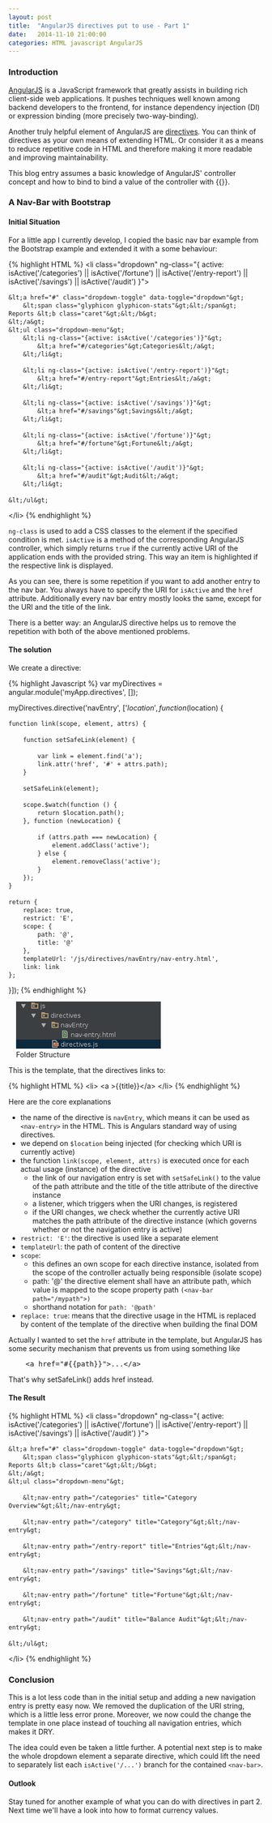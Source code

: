 ```yaml
---
layout: post
title:  "AngularJS directives put to use - Part 1"
date:   2014-11-10 21:00:00
categories: HTML javascript AngularJS
---
```


### Introduction
[AngularJS][1] is a JavaScript framework that greatly assists in building rich client-side web applications. It pushes techniques
well known among backend developers to the frontend, for instance dependency injection (DI) or expression binding (more precisely two-way-binding).

Another truly helpful element of AngularJS are [directives][2]. You can think of directives as your own means of extending HTML. Or consider it as a means
to reduce repetitive code in HTML and therefore making it more readable and improving maintainability.

This blog entry assumes a basic knowledge of AngularJS' controller concept and how to bind to bind a value of the controller with {{}}.

### A Nav-Bar with Bootstrap

#### Initial Situation
For a little app I currently develop, I copied the basic nav bar example from the Bootstrap example and extended it with a some behaviour:

{% highlight HTML %}
&lt;li class="dropdown" ng-class="{
    active: isActive('/categories') || isActive('/fortune') ||
    isActive('/entry-report') || isActive('/savings') || isActive('/audit')
    }"&gt;

    &lt;a href="#" class="dropdown-toggle" data-toggle="dropdown"&gt;
        &lt;span class="glyphicon glyphicon-stats"&gt;&lt;/span&gt; Reports &lt;b class="caret"&gt;&lt;/b&gt;
    &lt;/a&gt;
    &lt;ul class="dropdown-menu"&gt;
        &lt;li ng-class="{active: isActive('/categories')}"&gt;
            &lt;a href="#/categories"&gt;Categories&lt;/a&gt;
        &lt;/li&gt;

        &lt;li ng-class="{active: isActive('/entry-report')}"&gt;
            &lt;a href="#/entry-report"&gt;Entries&lt;/a&gt;
        &lt;/li&gt;

        &lt;li ng-class="{active: isActive('/savings')}"&gt;
            &lt;a href="#/savings"&gt;Savings&lt;/a&gt;
        &lt;/li&gt;

        &lt;li ng-class="{active: isActive('/fortune')}"&gt;
            &lt;a href="#/fortune"&gt;Fortune&lt;/a&gt;
        &lt;/li&gt;

        &lt;li ng-class="{active: isActive('/audit')}"&gt;
            &lt;a href="#/audit"&gt;Audit&lt;/a&gt;
        &lt;/li&gt;

    &lt;/ul&gt;
&lt;/li&gt;
{% endhighlight %}

`ng-class` is used to add a CSS classes to the element if the specified condition is met. `isActive` is a method of the corresponding
AngularJS controller, which simply returns `true` if the currently active URI of the application ends with the provided string. This way an item is
highlighted if the respective link is displayed.

As you can see, there is some repetition if you want to add another entry to the nav bar. You always have to specify the URI for `isActive` and the
`href` attribute. Additionally every nav bar entry mostly looks the same, except for the URI and the title of the link.

There is a better way: an AngularJS directive helps us to remove the repetition with both of the above mentioned problems.

#### The solution

We create a directive:

{% highlight Javascript %}
var myDirectives = angular.module('myApp.directives', []);

myDirectives.directive('navEntry', ['$location', function ($location) {

    function link(scope, element, attrs) {

        function setSafeLink(element) {

            var link = element.find('a');
            link.attr('href', '#' + attrs.path);
        }

        setSafeLink(element);

        scope.$watch(function () {
            return $location.path();
        }, function (newLocation) {

            if (attrs.path === newLocation) {
                element.addClass('active');
            } else {
                element.removeClass('active');
            }
        });
    }

    return {
        replace: true,
        restrict: 'E',
        scope: {
            path: '@',
            title: '@'
        },
        templateUrl: '/js/directives/navEntry/nav-entry.html',
        link: link
    };


}]);
{% endhighlight %}

<figure class="right" style="margin: 5px 0 5px 15px;">
    <img src="/img/angular/folderStructure.png" >
    <figcaption>Folder Structure</figcaption>
</figure>

This is the template, that the directives links to:

{% highlight HTML %}
&lt;li&gt;
    &lt;a &gt;{{title}}&lt;/a&gt;
&lt;/li&gt;
{% endhighlight %}

Here are the core explanations

 * the name of the directive is `navEntry`, which means it can be used as `<nav-entry>` in the HTML. This is Angulars standard way of using directives.
 * we depend on `$location` being injected (for checking which URI is currently active)
 * the function `link(scope, element, attrs)` is executed once for each actual usage (instance) of the directive
      * the link of our navigation entry is set with `setSafeLink()` to the value of the path attribute and the title of the title attribute of the directive instance
      * a listener, which triggers when the URI changes, is registered
      * if the URI changes, we check whether the currently active URI matches the path attribute of the directive instance (which governs whether or not the navigation entry is active)
 * `restrict: 'E'`: the directive is used like a separate element
 * `templateUrl`: the path of content of the directive
 * `scope`:
      * this defines an own scope for each directive instance, isolated from the scope of the controller actually being responsible (isolate scope)
      * path: '@' the directive element shall have an attribute path, which value is mapped to the scope property path `(<nav-bar path="/mypath">)` 
      * shorthand notation for `path: '@path'`
 * `replace: true`: means that the directive usage in the HTML is replaced by content of the template of the directive when building the final DOM

Actually I wanted to set the `href` attribute in the template, but AngularJS has some security mechanism that prevents us from using something like

<pre brush="html">
    &lt;a href="#{{path}}"&gt;...&lt;/a&gt;
</pre>

That's why setSafeLink() adds href instead.

#### The Result
        
{% highlight HTML %}
&lt;li class="dropdown" ng-class="{
    active: isActive('/categories') || isActive('/fortune') ||
    isActive('/entry-report') || isActive('/savings') || isActive('/audit')
    }"&gt;

    &lt;a href="#" class="dropdown-toggle" data-toggle="dropdown"&gt;
        &lt;span class="glyphicon glyphicon-stats"&gt;&lt;/span&gt; Reports &lt;b class="caret"&gt;&lt;/b&gt;
    &lt;/a&gt;
    &lt;ul class="dropdown-menu"&gt;

        &lt;nav-entry path="/categories" title="Category Overview"&gt;&lt;/nav-entry&gt;

        &lt;nav-entry path="/category" title="Category"&gt;&lt;/nav-entry&gt;

        &lt;nav-entry path="/entry-report" title="Entries"&gt;&lt;/nav-entry&gt;

        &lt;nav-entry path="/savings" title="Savings"&gt;&lt;/nav-entry&gt;

        &lt;nav-entry path="/fortune" title="Fortune"&gt;&lt;/nav-entry&gt;

        &lt;nav-entry path="/audit" title="Balance Audit"&gt;&lt;/nav-entry&gt;

    &lt;/ul&gt;
&lt;/li&gt;
{% endhighlight %}

### Conclusion

This is a lot less code than in the initial setup and adding a new navigation entry is pretty easy now. We removed the duplication of the URI string, which is a
little less error prone. Moreover, we now could the change the template in one place instead of touching all navigation entries, which makes it DRY.

The idea could even be taken a little further. A potential next step is to make the whole dropdown element a separate directive, which could lift the need to
separately list each `isActive('/...')` branch for the contained `<nav-bar>`.

#### Outlook
Stay tuned for another example of what you can do with directives in part 2. Next time we'll have a look into how to format currency values.

[1]: https://angularjs.org/
[2]: https://docs.angularjs.org/guide/directive
